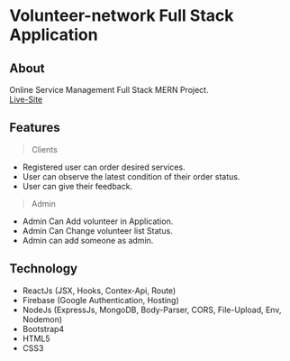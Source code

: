 #  Volunteer-network Full Stack Application

## About
Online Service Management Full Stack MERN Project.  
[Live-Site](https://friendly-mcclintock-4aa465.netlify.app/)

## Features 
> Clients
   - Registered user can order desired services.
   - User can observe the latest condition of their order status. 
   - User can give their feedback. 
> Admin
   - Admin Can Add volunteer in Application.
   - Admin Can Change volunteer list Status.
   - Admin can add someone as admin. 

## Technology
- ReactJs (JSX, Hooks, Contex-Api, Route)
- Firebase (Google Authentication, Hosting)
- NodeJs (ExpressJs, MongoDB, Body-Parser, CORS, File-Upload, Env, Nodemon)
- Bootstrap4
- HTML5
- CSS3

